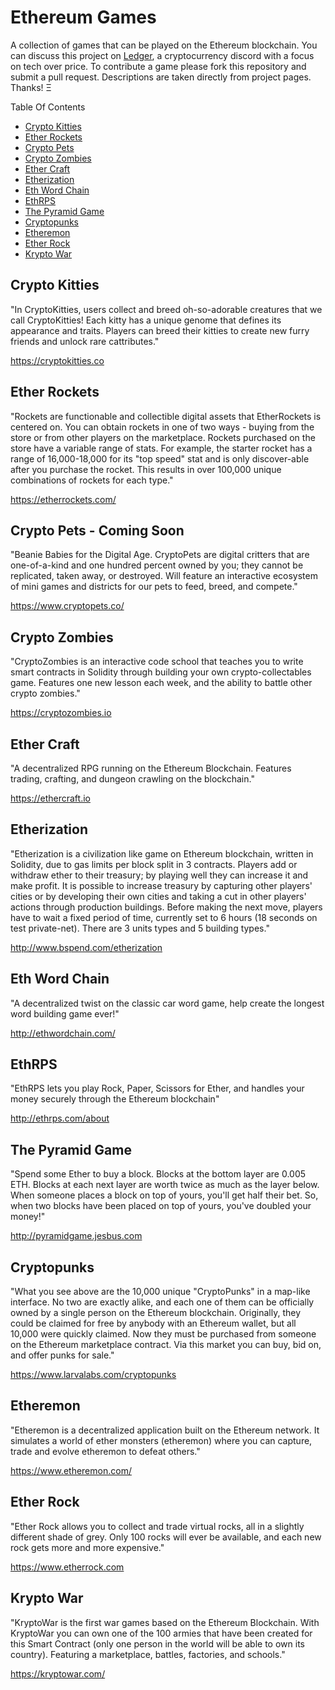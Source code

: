 # Ethereum Games
A collection of games that can be played on the Ethereum blockchain. You can discuss this project on [Ledger](https://joinledger.com), a cryptocurrency discord with a focus on tech over price. To contribute a game please fork this repository and submit a pull request. Descriptions are taken directly from project pages. Thanks! Ξ

Table Of Contents
- [Crypto Kitties](#crypto-kitties)
- [Ether Rockets](#ether-rockets)
- [Crypto Pets](#crypto-pets)
- [Crypto Zombies](#crypto-zombies)
- [Ether Craft](#ether-craft)
- [Etherization](#etherization)
- [Eth Word Chain](#eth-word-chain)
- [EthRPS](#ethrps)
- [The Pyramid Game](#the-pyramid-game)
- [Cryptopunks](#cryptopunks)
- [Etheremon](#etheremon)
- [Ether Rock](#ether-rock)
- [Krypto War](#krypto-war)

## Crypto Kitties
"In CryptoKitties, users collect and breed oh-so-adorable creatures that we call CryptoKitties! Each kitty has a unique genome that defines its appearance and traits. Players can breed their kitties to create new furry friends and unlock rare cattributes."

https://cryptokitties.co

## Ether Rockets
"Rockets are functionable and collectible digital assets that EtherRockets is centered on. You can obtain rockets in one of two ways - buying from the store or from other players on the marketplace. Rockets purchased on the store have a variable range of stats. For example, the starter rocket has a range of 16,000-18,000 for its "top speed" stat and is only discover-able after you purchase the rocket. This results in over 100,000 unique combinations of rockets for each type."

https://etherrockets.com/

## Crypto Pets - Coming Soon
"Beanie Babies for the Digital Age.
CryptoPets are digital critters that are one-of-a-kind and one hundred percent owned by you; they cannot be replicated, taken away, or destroyed. Will feature an interactive ecosystem of mini games and districts for our pets to feed, breed, and compete."

https://www.cryptopets.co/

## Crypto Zombies
"CryptoZombies is an interactive code school that teaches you to write smart contracts in Solidity through building your own crypto-collectables game. Features one new lesson each week, and the ability to battle other crypto zombies."

https://cryptozombies.io

## Ether Craft
"A decentralized RPG running on the Ethereum Blockchain. Features trading, crafting, and dungeon crawling on the blockchain."

https://ethercraft.io

## Etherization
"Etherization is a civilization like game on Ethereum blockchain, written in Solidity, due to gas limits per block split in 3 contracts. Players add or withdraw ether to their treasury; by playing well they can increase it and make profit. It is possible to increase treasury by capturing other players' cities or by developing their own cities and taking a cut in other players' actions through production buildings. Before making the next move, players have to wait a fixed period of time, currently set to 6 hours (18 seconds on test private-net).
There are 3 units types and 5 building types."

http://www.bspend.com/etherization

## Eth Word Chain
"A decentralized twist on the classic car word game, help create the longest word building game ever!"

http://ethwordchain.com/

## EthRPS
"EthRPS lets you play Rock, Paper, Scissors for Ether, and handles your money securely through the Ethereum blockchain"

http://ethrps.com/about

## The Pyramid Game
"Spend some Ether to buy a block.
Blocks at the bottom layer are 0.005 ETH. Blocks at each next layer are worth twice as much as the layer below.
When someone places a block on top of yours, you'll get half their bet. So, when two blocks have been placed on top of yours, you've doubled your money!"

http://pyramidgame.jesbus.com

## Cryptopunks
"What you see above are the 10,000 unique "CryptoPunks" in a map-like interface. No two are exactly alike, and each one of them can be officially owned by a single person on the Ethereum blockchain. Originally, they could be claimed for free by anybody with an Ethereum wallet, but all 10,000 were quickly claimed. Now they must be purchased from someone on the Ethereum marketplace contract. Via this market you can buy, bid on, and offer punks for sale."

https://www.larvalabs.com/cryptopunks

## Etheremon
"Etheremon is a decentralized application built on the Ethereum network. It simulates a world of ether monsters (etheremon) where you can capture, trade and evolve etheremon to defeat others."

https://www.etheremon.com/

## Ether Rock
"Ether Rock allows you to collect and trade virtual rocks, all in a slightly different shade of grey. Only 100 rocks will ever be available, and each new rock gets more and more expensive."

https://www.etherrock.com

## Krypto War
"KryptoWar is the first war games based on the Ethereum Blockchain. With KryptoWar you can own one of the 100 armies that have been created for this Smart Contract (only one person in the world will be able to own its country). Featuring a marketplace, battles, factories, and schools."

https://kryptowar.com/
